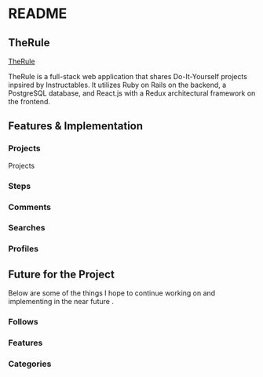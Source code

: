 # README

## TheRule

[TheRule][heroku]

[heroku]: https://therule.herokuapp.com

TheRule is a full-stack web application that shares Do-It-Yourself projects inpsired by Instructables. It utilizes Ruby on Rails on the backend, a PostgreSQL database, and React.js with a Redux architectural framework on the frontend.  

## Features & Implementation

### Projects

Projects 

### Steps


### Comments


### Searches


### Profiles


## Future for the Project

Below are some of the things I hope to continue working on and implementing in the near future .

### Follows

### Features

### Categories
